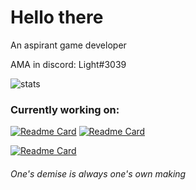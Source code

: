 # Hello there

An aspirant game developer

AMA in discord: Light#3039



![stats](https://github-readme-stats.vercel.app/api?username=light3039&show_icons=true&theme=tokyonight)


### Currently working on:
[![Readme Card](https://github-readme-stats.vercel.app/api/pin/?username=light3039&repo=light&theme=tokyonight)](https://github.com/light3039/light)
[![Readme Card](https://github-readme-stats.vercel.app/api/pin/?username=light3039&repo=CSES&theme=tokyonight)](https://github.com/Light3039/CSES)

[![Readme Card](https://github-readme-stats.vercel.app/api/pin/?username=light3039&repo=ue5-systeminformation&theme=tokyonight)](https://github.com/Light3039/ue5-systeminformation)

###### One's demise is always one's own making

